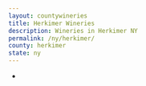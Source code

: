 ```yaml
---
layout: countywineries
title: Herkimer Wineries
description: Wineries in Herkimer NY
permalink: /ny/herkimer/
county: herkimer
state: ny
---
```

-
